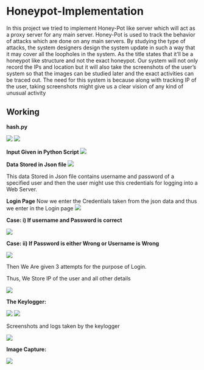 # Honeypot-Implementation


In this project we tried to implement Honey-Pot like server which will act
as a proxy server for any main server. Honey-Pot is used to track the
behavior of attacks which are done on any main servers. By studying the
type of attacks, the system designers design the system update in such a
way that it may cover all the loopholes in the system. As the title states
that it’ll be a honeypot like structure and not the exact honeypot. Our
system will not only record the IPs and location but it will also take the
screenshots of the user’s system so that the images can be studied later
and the exact activities can be traced out. The need for this system is
because along with tracking IP of the user, taking screenshots might give
us a clear vision of any kind of unusual activity

## Working

**hash.py**

![](/images/1.jpg)
![](/images/2.jpg)



**Input Given in Python Script**
![](/images/3.jpg)

**Data Stored in Json file**
![](/images/13.jpg)

This data Stored in Json file contains username and password of a specified user and then the user might use this credentials for logging into a Web Server.

**Login Page**
Now we enter the Credentials taken from the json data and thus we enter in the Login page
![](/images/4.png)



**Case: i) If username and Password is correct**

![](/images/5.png)


**Case: ii) If Password is either Wrong or Username is Wrong**

![](/images/6.png)

Then We Are given 3 attempts for the purpose of Login.


Thus, We Store IP of the user and all other details

![](/images/7.png)


**The Keylogger:** 

![](/images/8.jpg)
![](/images/9.jpg)

Screenshots and logs taken by the keylogger

![](/images/10.jpg)

**Image Capture:** 

![](/images/11.jpg)





